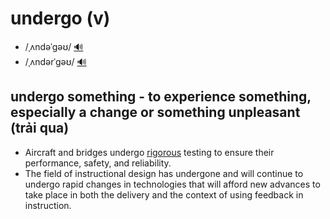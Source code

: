 # undergo (v)

- /ˌʌndəˈɡəʊ/ [🔊](https://www.oxfordlearnersdictionaries.com/media/english/uk_pron/u/und/under/undergo__gb_2.mp3)
- /ˌʌndərˈɡəʊ/ [🔊](https://www.oxfordlearnersdictionaries.com/media/english/us_pron/u/und/under/undergo__us_1.mp3)

## undergo something - to experience something, especially a change or something unpleasant (trải qua)

- Aircraft and bridges undergo [rigorous](../r/rigorous-adj.md#done-carefully-and-with-a-lot-of-attention-to-detail-cặn-kẽ-chặt-chẽ) testing to ensure their performance, safety, and reliability.
- The field of instructional design has undergone and will continue to undergo rapid changes in technologies that will afford new advances to take place in both the delivery and the context of using feedback in instruction.